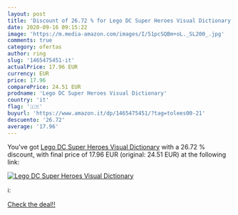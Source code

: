 ```yaml
---
layout: post
title: 'Discount of 26.72 % for Lego DC Super Heroes Visual Dictionary'
date: 2020-09-16 09:15:22
image: 'https://m.media-amazon.com/images/I/51pcSQBm+oL._SL200_.jpg'
comments: true
category: ofertas
author: ring
slug: '1465475451-it'
actualPrice: 17.96 EUR
currency: EUR
price: 17.96
comparePrice: 24.51 EUR
prodname: 'Lego DC Super Heroes Visual Dictionary'
country: 'it'
flag: '🇮🇹'
buyurl: 'https://www.amazon.it/dp/1465475451/?tag=tolees00-21'
descuento: '26.72'
average: '17.96'
---
```


You've got [Lego DC Super Heroes Visual Dictionary](https://www.amazon.it/dp/1465475451/?tag=tolees00-21) with a  26.72 % discount, with final price of 17.96 EUR (original: 24.51 EUR) at the following link:

[![Lego DC Super Heroes Visual Dictionary](https://m.media-amazon.com/images/I/51pcSQBm+oL._SL200_.jpg)](https://www.amazon.it/dp/1465475451/?tag=tolees00-21)

ℹ️:


[Check the deal!!](https://www.amazon.it/dp/1465475451/?tag=tolees00-21)
